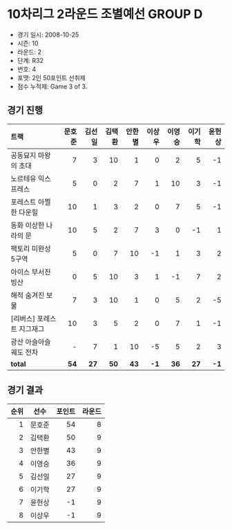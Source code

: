# 10차리그 2라운드 조별예선 GROUP D

- 경기 일시: 2008-10-25
- 시즌: 10
- 라운드: 2
- 단계: R32
- 번호: 4
- 포맷: 2인 50포인트 선취제
- 점수 누적제: Game 3 of 3.





## 경기 진행

| 트랙 | 문호준 | 김선일 | 김택환 | 안한별 | 이상우 | 이영승 | 이기학 | 윤헌상 |
|:---|---:|---:|---:|---:|---:|---:|---:|---:|
| 공동묘지 마왕의 초대 | 7 | 3 | 10 | 1 | 0 | 2 | 5 | -1 |
| 노르테유 익스프레스 | 5 | 0 | 2 | 7 | 1 | 10 | 3 | -1 |
| 포레스트 아찔한 다운힐 | 10 | 1 | 3 | 2 | 0 | 7 | 5 | -1 |
| 동화 이상한 나라의 문 | 10 | 5 | 2 | 7 | 3 | 0 | -1 | 1 |
| 팩토리 미완성 5구역 | 5 | 0 | 7 | 10 | -1 | 1 | 3 | 2 |
| 아이스 부서진 빙산 | 0 | 5 | 10 | 3 | 1 | -1 | 7 | 2 |
| 해적 숨겨진 보물 | 7 | 3 | 10 | 1 | 0 | 5 | 2 | -5 |
| [리버스] 포레스트 지그재그 | 10 | 3 | 5 | 2 | 0 | 7 | 1 | -1 |
| 광산 아슬아슬 궤도 전차 | - | 7 | 1 | 10 | -5 | 5 | 2 | 3 |
| __total__ | __54__ | __27__ | __50__ | __43__ | __-1__ | __36__ | __27__ | __-1__ |




## 경기 결과

| 순위 | 선수 | 포인트 | 라운드 |
|---:|:---:|---:|---:|
| 1 | 문호준 | 54 | 8 |
| 2 | 김택환 | 50 | 9 |
| 3 | 안한별 | 43 | 9 |
| 4 | 이영승 | 36 | 9 |
| 5 | 김선일 | 27 | 9 |
| 6 | 이기학 | 27 | 9 |
| 7 | 윤헌상 | -1 | 9 |
| 8 | 이상우 | -1 | 9 |

